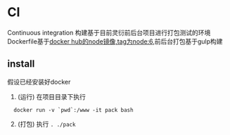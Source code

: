 # CI
Continuous integration
构建基于目前灵衍前后台项目进行打包测试的环境
Dockerfile基于[docker hub的node镜像,tag为node:6](https://hub.docker.com/r/library/node/tags/),前后台打包基于gulp构建

## install
假设已经安装好docker
1. (运行) 在项目目录下执行
```
  docker run -v `pwd`:/www -it pack bash
```
  
2. (打包) 执行 ```. ./pack```
